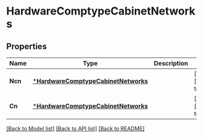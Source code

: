 # HardwareComptypeCabinetNetworks

## Properties
Name | Type | Description | Notes
------------ | ------------- | ------------- | -------------
**Ncn** | [***HardwareComptypeCabinetNetworks**](hardware_comptype_cabinet_networks.md) |  | [optional] [default to null]
**Cn** | [***HardwareComptypeCabinetNetworks**](hardware_comptype_cabinet_networks.md) |  | [optional] [default to null]

[[Back to Model list]](../README.md#documentation-for-models) [[Back to API list]](../README.md#documentation-for-api-endpoints) [[Back to README]](../README.md)

